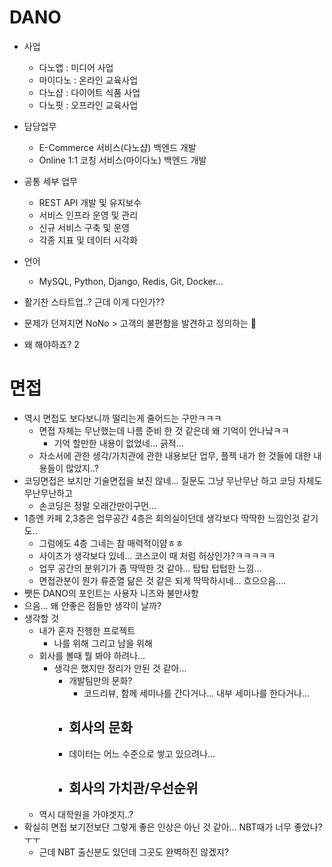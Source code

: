 # DANO
- 사업
    - 다노앱 : 미디어 사업
    - 마이다노 : 온라인 교육사업
    - 다노샵 : 다이어트 식품 사업
    - 다노핏 : 오프라인 교육사업
- 담당업무
    - E-Commerce 서비스(다노샵) 백엔드 개발
    - Online 1:1 코칭 서비스(마이다노) 백엔드 개발
- 공통 세부 업무
    - REST API 개발 및 유지보수
    - 서비스 인프라 운영 및 관리
    - 신규 서비스 구축 및 운영
    - 각종 지표 및 데이터 시각화
- 언어
    - MySQL, Python, Django, Redis, Git, Docker...


- 활기찬 스타트업..? 근데 이게 다인가??
- 문제가 던져지면 NoNo > 고객의 불편함을 발견하고 정의하는 
- 왜 해야하죠? 2


# 면접
- 역시 면접도 보다보니까 떨리는게 줄어드는 구만ㅋㅋㅋ
    - 면접 자체는 무난했는데 나름 준비 한 것 같은데 왜 기억이 안나냨ㅋㅋ
        - 기억 할만한 내용이 없었네... 긁적...
    - 자소서에 관한 생각/가치관에 관한 내용보단 업무, 플젝 내가 한 것들에 대한 내용들이 많았지..?
- 코딩면접은 보지만 기술면접을 보진 않네... 질문도 그냥 무난무난 하고 코딩 자체도 무난무난하고
    - 손코딩은 정말 오래간만이구먼...
- 1층엔 카페 2,3층은 업무공간 4층은 회의실이던데 생각보다 딱딱한 느낌인것 같기도..
    - 그럼에도 4층 그네는 참 매력적이얌ㅎㅎ
    - 사이즈가 생각보다 있네... 코스코이 때 처럼 허상인가?ㅋㅋㅋㅋㅋ
    - 업무 공간의 분위기가 좀 딱딱한 것 같아... 탑탑 텁텁한 느낌...
    - 면접관분이 뭔가 류준열 닮은 것 같은 되게 딱딱하시네... 흐으으음....
- 쨋든 DANO의 포인트는 사용자 니즈와 불만사항
- 으음... 왜 안좋은 점들만 생각이 날까?
- 생각할 것
    - 내가 혼자 진행한 프로젝트
        - 나를 위해 그리고 남을 위해
    - 회사를 볼때 뭘 봐야 하려나...
        - 생각은 했지만 정리가 안된 것 같아...
            - 개발팀만의 문화?
                - 코드리뷰, 함께 세미나를 간다거나... 내부 세미나를 한다거나...
            - 회사의 문화
                -
            - 데이터는 어느 수준으로 쌓고 있으려나...
            - 회사의 가치관/우선순위
                -
    - 역시 대학원을 가야겟지..?
- 확실히 면접 보기전보단 그렇게 좋은 인상은 아닌 것 같아... NBT때가 너무 좋았나?ㅜㅜ
    - 근데 NBT 출신분도 있던데 그곳도 완벽하진 않겠지?
